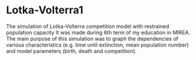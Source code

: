 # Lotka-Volterra1
The simulation of Lotka-Volterra competition model with restrained population capacity
It was made during 6th term of my education in MIREA. The main purpose of this simulation was to graph the dependencies of various characteristics (e.g. time until extinction, mean population number) and model parameters (birth, death and competition).
